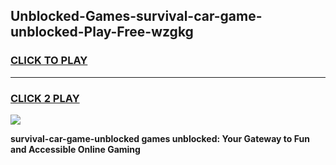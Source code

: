
## Unblocked-Games-survival-car-game-unblocked-Play-Free-wzgkg
<h3>
<a href="https://premium76.site?title=survival-car-game-unblocked&ref=23A">CLICK TO PLAY</a></h3>
<hr>

<h3>
<a href="https://premium76.site?title=survival-car-game-unblocked&ref=23A">CLICK 2 PLAY</a>
  
</h3>

<a href="https://premium76.site?title=survival-car-game-unblocked&ref=23A"><img src="https://clearcache.store/games.png"></a>


**survival-car-game-unblocked games unblocked: Your Gateway to Fun and Accessible Online Gaming**
